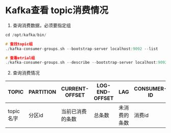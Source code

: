 # Kafka查看 topic消费情况

1. 查询消费数据，必须要指定组
```c
cd /opt/kafka/bin/

# 查找topic组
./kafka-consumer-groups.sh --bootstrap-server localhost:9092 --list

# 查看etrial组
./kafka-consumer-groups.sh --describe --bootstrap-server localhost:9092 --group etrial
```
2. 查询消费情况

|TOPIC|PARTITION|CURRENT-OFFSET|LOG-END-OFFSET|LAG|CONSUMER-ID|HOST|CLIENT-ID|
|----|----|----|----|----|----|----|----|
|topic名字|分区id|当前已消费的条数|总条数|未消费的条数|消费id|主机ip|客户端id|
